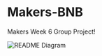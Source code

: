 # Makers-BNB
Makers Week 6 Group Project!

![README Diagram](https://user-images.githubusercontent.com/57640130/89879648-29826480-dbbb-11ea-948e-39d1651d5d46.png)